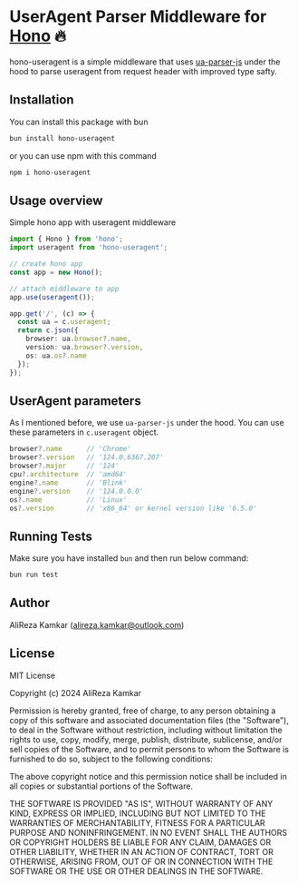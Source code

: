 # UserAgent Parser Middleware for [Hono](https://hono.dev/) 🔥

hono-useragent is a simple middleware that uses [ua-parser-js](https://www.npmjs.com/package/ua-parser-js) under the hood to parse useragent from request header with improved type safty.

## Installation
You can install this package with bun
```bash
bun install hono-useragent
```
or you can use npm with this command
```bash
npm i hono-useragent
```

## Usage overview
Simple hono app with useragent middleware
```ts
import { Hono } from 'hono';
import useragent from 'hono-useragent';

// create hono app
const app = new Hono();

// attach middleware to app
app.use(useragent());

app.get('/', (c) => {
  const ua = c.useragent;
  return c.json({
    browser: ua.browser?.name,
    version: ua.browser?.version,
    os: ua.os?.name
  });
});
```

## UserAgent parameters
As I mentioned before, we use <code>ua-parser-js</code> under the hood.
You can use these parameters in <code>c.useragent</code> object.
```ts
browser?.name      // 'Chrome'
browser?.version   // '124.0.6367.207'
browser?.major     // '124'
cpu?.architecture  // 'amd64'
engine?.name       // 'Blink'
engine?.version    // '124.0.0.0'
os?.name           // 'Linux'
os?.version        // 'x86_64' or kernel version like '6.5.0'
```

## Running Tests
Make sure you have installed <code>bun</code> and then run below command:
```bash
bun run test
```

## Author
AliReza Kamkar (alireza.kamkar@outlook.com)

## License

MIT License

Copyright (c) 2024 AliReza Kamkar

Permission is hereby granted, free of charge, to any person obtaining a copy
of this software and associated documentation files (the "Software"), to deal
in the Software without restriction, including without limitation the rights
to use, copy, modify, merge, publish, distribute, sublicense, and/or sell
copies of the Software, and to permit persons to whom the Software is
furnished to do so, subject to the following conditions:

The above copyright notice and this permission notice shall be included in all
copies or substantial portions of the Software.

THE SOFTWARE IS PROVIDED "AS IS", WITHOUT WARRANTY OF ANY KIND, EXPRESS OR
IMPLIED, INCLUDING BUT NOT LIMITED TO THE WARRANTIES OF MERCHANTABILITY,
FITNESS FOR A PARTICULAR PURPOSE AND NONINFRINGEMENT. IN NO EVENT SHALL THE
AUTHORS OR COPYRIGHT HOLDERS BE LIABLE FOR ANY CLAIM, DAMAGES OR OTHER
LIABILITY, WHETHER IN AN ACTION OF CONTRACT, TORT OR OTHERWISE, ARISING FROM,
OUT OF OR IN CONNECTION WITH THE SOFTWARE OR THE USE OR OTHER DEALINGS IN THE
SOFTWARE.

